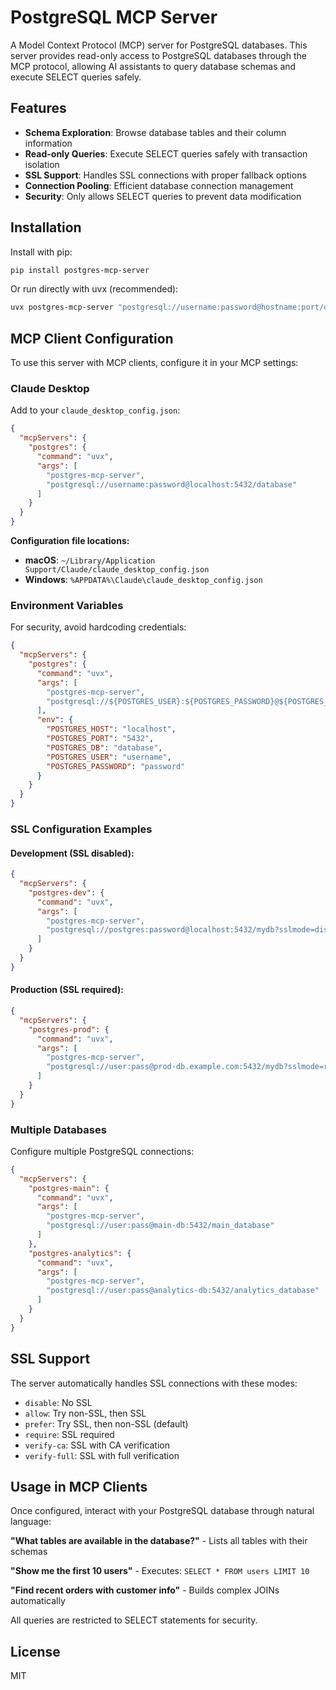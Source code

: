 # PostgreSQL MCP Server

A Model Context Protocol (MCP) server for PostgreSQL databases. This server provides read-only access to PostgreSQL databases through the MCP protocol, allowing AI assistants to query database schemas and execute SELECT queries safely.

## Features

- **Schema Exploration**: Browse database tables and their column information
- **Read-only Queries**: Execute SELECT queries safely with transaction isolation
- **SSL Support**: Handles SSL connections with proper fallback options
- **Connection Pooling**: Efficient database connection management
- **Security**: Only allows SELECT queries to prevent data modification

## Installation

Install with pip:
```bash
pip install postgres-mcp-server
```

Or run directly with uvx (recommended):
```bash
uvx postgres-mcp-server "postgresql://username:password@hostname:port/database"
```

## MCP Client Configuration

To use this server with MCP clients, configure it in your MCP settings:

### Claude Desktop

Add to your `claude_desktop_config.json`:

```json
{
  "mcpServers": {
    "postgres": {
      "command": "uvx",
      "args": [
        "postgres-mcp-server",
        "postgresql://username:password@localhost:5432/database"
      ]
    }
  }
}
```

**Configuration file locations:**
- **macOS**: `~/Library/Application Support/Claude/claude_desktop_config.json`
- **Windows**: `%APPDATA%\Claude\claude_desktop_config.json`

### Environment Variables

For security, avoid hardcoding credentials:

```json
{
  "mcpServers": {
    "postgres": {
      "command": "uvx",
      "args": [
        "postgres-mcp-server",
        "postgresql://${POSTGRES_USER}:${POSTGRES_PASSWORD}@${POSTGRES_HOST}:${POSTGRES_PORT}/${POSTGRES_DB}"
      ],
      "env": {
        "POSTGRES_HOST": "localhost",
        "POSTGRES_PORT": "5432", 
        "POSTGRES_DB": "database",
        "POSTGRES_USER": "username",
        "POSTGRES_PASSWORD": "password"
      }
    }
  }
}
```

### SSL Configuration Examples

#### Development (SSL disabled):
```json
{
  "mcpServers": {
    "postgres-dev": {
      "command": "uvx",
      "args": [
        "postgres-mcp-server",
        "postgresql://postgres:password@localhost:5432/mydb?sslmode=disable"
      ]
    }
  }
}
```

#### Production (SSL required):
```json
{
  "mcpServers": {
    "postgres-prod": {
      "command": "uvx", 
      "args": [
        "postgres-mcp-server",
        "postgresql://user:pass@prod-db.example.com:5432/mydb?sslmode=require"
      ]
    }
  }
}
```

### Multiple Databases

Configure multiple PostgreSQL connections:

```json
{
  "mcpServers": {
    "postgres-main": {
      "command": "uvx",
      "args": [
        "postgres-mcp-server",
        "postgresql://user:pass@main-db:5432/main_database"
      ]
    },
    "postgres-analytics": {
      "command": "uvx",
      "args": [
        "postgres-mcp-server",
        "postgresql://user:pass@analytics-db:5432/analytics_database" 
      ]
    }
  }
}
```

## SSL Support

The server automatically handles SSL connections with these modes:
- `disable`: No SSL
- `allow`: Try non-SSL, then SSL  
- `prefer`: Try SSL, then non-SSL (default)
- `require`: SSL required
- `verify-ca`: SSL with CA verification
- `verify-full`: SSL with full verification

## Usage in MCP Clients

Once configured, interact with your PostgreSQL database through natural language:

**"What tables are available in the database?"** - Lists all tables with their schemas

**"Show me the first 10 users"** - Executes: `SELECT * FROM users LIMIT 10`

**"Find recent orders with customer info"** - Builds complex JOINs automatically

All queries are restricted to SELECT statements for security.

## License

MIT
